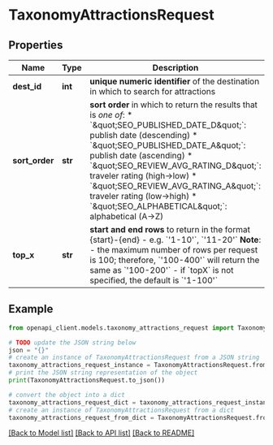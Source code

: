 # TaxonomyAttractionsRequest


## Properties

Name | Type | Description | Notes
------------ | ------------- | ------------- | -------------
**dest_id** | **int** | **unique numeric identifier** of the destination in which to search for attractions | [optional] 
**sort_order** | **str** | **sort order** in which to return the results that is *one of*:   * &#x60;\&quot;SEO_PUBLISHED_DATE_D\&quot;&#x60;: publish date (descending)   * &#x60;\&quot;SEO_PUBLISHED_DATE_A\&quot;&#x60;: publish date (ascending)   * &#x60;\&quot;SEO_REVIEW_AVG_RATING_D\&quot;&#x60;: traveler rating (high→low)   * &#x60;\&quot;SEO_REVIEW_AVG_RATING_A\&quot;&#x60;: traveler rating (low→high)   * &#x60;\&quot;SEO_ALPHABETICAL\&quot;&#x60;: alphabetical (A→Z)  | [optional] 
**top_x** | **str** | **start and end rows** to return in the format {start}-{end} - e.g. &#x60;&#39;1-10&#39;&#x60;, &#x60;&#39;11-20&#39;&#x60;  **Note**:  - the maximum number of rows per request is 100; therefore, &#x60;&#39;100-400&#39;&#x60; will return the same as &#x60;&#39;100-200&#39;&#x60; - if &#x60;topX&#x60; is not specified, the default is &#x60;&#39;1-100&#39;&#x60;  | [optional] 

## Example

```python
from openapi_client.models.taxonomy_attractions_request import TaxonomyAttractionsRequest

# TODO update the JSON string below
json = "{}"
# create an instance of TaxonomyAttractionsRequest from a JSON string
taxonomy_attractions_request_instance = TaxonomyAttractionsRequest.from_json(json)
# print the JSON string representation of the object
print(TaxonomyAttractionsRequest.to_json())

# convert the object into a dict
taxonomy_attractions_request_dict = taxonomy_attractions_request_instance.to_dict()
# create an instance of TaxonomyAttractionsRequest from a dict
taxonomy_attractions_request_from_dict = TaxonomyAttractionsRequest.from_dict(taxonomy_attractions_request_dict)
```
[[Back to Model list]](../README.md#documentation-for-models) [[Back to API list]](../README.md#documentation-for-api-endpoints) [[Back to README]](../README.md)


